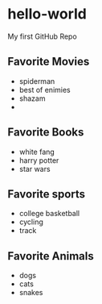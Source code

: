# hello-world
My first GitHub Repo


## Favorite Movies

- spiderman
- best of enimies
- shazam
- 
## Favorite Books

- white fang
- harry potter
- star wars

## Favorite sports

- college basketball
- cycling
- track


## Favorite Animals

- dogs
- cats
- snakes














